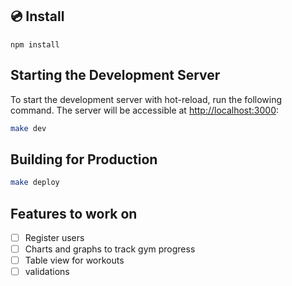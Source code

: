 ## 💿 Install
```
npm install
```
## Starting the Development Server

To start the development server with hot-reload, run the following command. The server will be accessible at [http://localhost:3000](http://localhost:3000):

```bash
make dev
```

## Building for Production
```bash
make deploy
```

## Features to work on

- [ ] Register users
- [ ] Charts and graphs to track gym progress
- [ ] Table view for workouts 
- [ ] validations 
